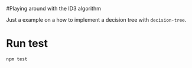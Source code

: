 #Playing around with the ID3 algorithm

Just a example on a how to implement a decision tree with `decision-tree`.

# Run test

```
npm test
```
